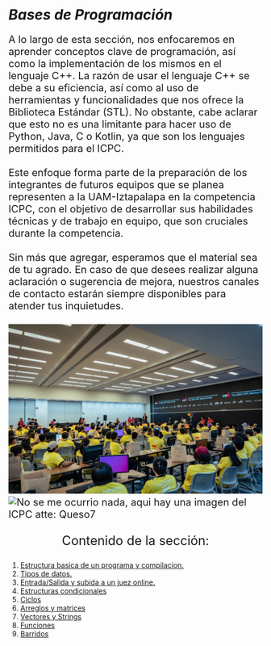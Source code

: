 #  _Bases de Programación_
<p style="font-size : 20px">
A lo largo de esta sección, nos enfocaremos en aprender conceptos clave de programación, así como la implementación de los mismos en el lenguaje C++. La razón de usar el lenguaje C++ se debe a su eficiencia, así como al uso de herramientas y funcionalidades que nos ofrece la Biblioteca Estándar (STL). No obstante, cabe aclarar que esto no es una limitante para hacer uso de Python, Java, C o Kotlin, ya que son los lenguajes permitidos para el ICPC.<br><br>
Este enfoque forma parte de la preparación de los integrantes de futuros equipos que se planea representen a la UAM-Iztapalapa en la competencia ICPC, con el objetivo de desarrollar sus habilidades técnicas y de trabajo en equipo, que son cruciales durante la competencia.<br><br>
Sin más que agregar, esperamos que el material sea de tu agrado. En caso de que desees realizar alguna aclaración o sugerencia de mejora, nuestros canales de contacto estarán siempre disponibles para atender tus inquietudes.<br><br>
<img src="../pictures/ICPC.jpg" alt="ICPC Mexico Finals 2024">
<img src="https://image.icpc.global/nac2024/images/icpc-banner.png" alt="No se me ocurrio nada, aqui hay una imagen del ICPC atte: Queso7">
</p>

<p align="center" style="font-size : 25px">
Contenido de la sección:
</p>

<ol>
    <li><a href="./estructuraB.md">Estructura basica de un programa y compilacion.</a></li>
    <li><a href="./tiposDeDatos.md">Tipos de datos.</a></li>
    <li><a href="./in-Out.md">Entrada/Salida y subida a un juez online.</a></li>
    <li><a href="./condicionales.md">Estructuras condicionales</a></li>
    <li><a href="./ciclos.md">Ciclos</a></li>
    <li><a href="./arreglos.md">Arreglos y matrices</a></li>
    <li><a href="./vectores.md">Vectores y Strings</a></li>
    <li><a href="./funciones.md">Funciones</a></li>
    <li><a href="./barridos.md">Barridos</a></li>
</ol>

